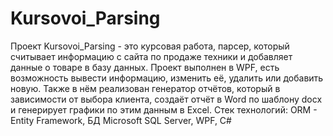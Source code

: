 # Kursovoi_Parsing 
Проект Kursovoi_Parsing - это курсовая работа, парсер, который считывает информацию с сайта по продаже техники и добавляет данные о товаре в базу данных. Проект выполнен в WPF, есть возможность вывести информацию, изменить её, удалить или добавить новую. Также в нём реализован генератор отчётов, который в зависимости от выбора клиента, создаёт отчёт в Word по шаблону docx и генерирует графики по этим данным в Excel. 
Стек технологий: ORM - Entity Framework, БД Microsoft SQL Server, WPF, C#
